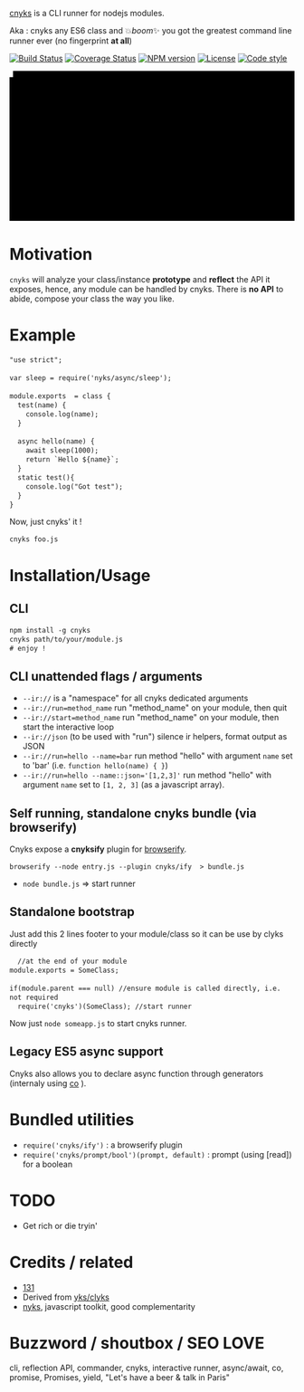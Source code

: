 [cnyks](https://github.com/131/cnyks) is a CLI runner for nodejs modules.

Aka : cnyks any ES6 class and :boom:*boom*:sparkles: you got the greatest command line runner ever (no fingerprint **at all**)

[![Build Status](https://travis-ci.com/131/cnyks.svg?branch=master)](https://travis-ci.com/131/cnyks)
[![Coverage Status](https://coveralls.io/repos/github/131/cnyks/badge.svg?branch=master)](https://coveralls.io/github/131/cnyks?branch=master)
[![NPM version](https://img.shields.io/npm/v/cnyks.svg)](https://www.npmjs.com/package/cnyks)
[![License](https://img.shields.io/badge/license-MIT-blue.svg)](http://opensource.org/licenses/MIT)
[![Code style](https://img.shields.io/badge/code%2fstyle-ivs-green.svg)](https://www.npmjs.com/package/eslint-plugin-ivs)


![demo workflow](/demo/cnyks.gif)

# Motivation
`cnyks` will analyze your class/instance **prototype** and **reflect** the API it exposes, hence, any module can be handled by cnyks. There is **no API** to abide, compose your class the way you like.


# Example
```
"use strict";

var sleep = require('nyks/async/sleep');

module.exports  = class {
  test(name) {
    console.log(name);
  }

  async hello(name) {
    await sleep(1000);
    return `Hello ${name}`;
  }
  static test(){
    console.log("Got test");
  }
}
```
Now, just cnyks' it !
```
cnyks foo.js
```

# Installation/Usage

## CLI
```
npm install -g cnyks
cnyks path/to/your/module.js
# enjoy !
```
## CLI unattended flags / arguments

* `--ir://` is a "namespace" for all cnyks dedicated arguments
* `--ir://run=method_name` run  "method_name" on your module, then quit
* `--ir://start=method_name` run "method_name" on your module, then start the interactive loop
* `--ir://json` (to be used with "run")  silence ir helpers, format output as JSON
* `--ir://run=hello --name=bar` run method "hello" with argument `name` set to 'bar' (i.e. `function hello(name) { }`)
* `--ir://run=hello --name::json='[1,2,3]'` run method "hello" with argument `name` set to `[1, 2, 3]` (as a javascript array).


## Self running, standalone cnyks bundle (via browserify)
Cnyks expose a **cnyksify** plugin for [browserify](https://github.com/substack/node-browserify).

```
browserify --node entry.js --plugin cnyks/ify  > bundle.js
```
- `node bundle.js` => start runner

## Standalone bootstrap
Just add this 2 lines footer to your module/class so it can be use by clyks directly
```
  //at the end of your module
module.exports = SomeClass;

if(module.parent === null) //ensure module is called directly, i.e. not required
  require('cnyks')(SomeClass); //start runner
```
Now just `node someapp.js` to start cnyks runner.


## Legacy ES5 async support
Cnyks also allows you to declare async function through generators (internaly using [co](https://github.com/tj/co) ).


# Bundled utilities
* `require('cnyks/ify')`  : a browserify plugin
* `require('cnyks/prompt/bool')(prompt, default)` : prompt (using [read]) for a boolean



# TODO
* Get rich or die tryin'

# Credits / related
* [131](https://github.com/131)
* Derived from [yks/clyks](https://github.com/131/yks/blob/master/class/exts/cli/interactive_runner.php)
* [nyks](https://github.com/131/nyks), javascript toolkit, good complementarity


# Buzzword / shoutbox / SEO LOVE
cli, reflection API, commander, cnyks, interactive runner, async/await, co, promise, Promises, yield, "Let's have a beer & talk in Paris"

